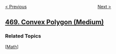 <!--|This file generated by command(leetcode description); DO NOT EDIT.    |-->
<!--+----------------------------------------------------------------------+-->
<!--|@author    openset <openset.wang@gmail.com>                           |-->
<!--|@link      https://github.com/openset                                 |-->
<!--|@home      https://github.com/tonymontaro/leetcode-hints                        |-->
<!--+----------------------------------------------------------------------+-->

[< Previous](https://github.com/tonymontaro/leetcode-hints/tree/master/problems/validate-ip-address "Validate IP Address")
　　　　　　　　　　　　　　　　
[Next >](https://github.com/tonymontaro/leetcode-hints/tree/master/problems/implement-rand10-using-rand7 "Implement Rand10() Using Rand7()")

## [469. Convex Polygon (Medium)](https://leetcode.com/problems/convex-polygon "凸多边形")



### Related Topics
  [[Math](https://github.com/tonymontaro/leetcode-hints/tree/master/tag/math/README.md)]
